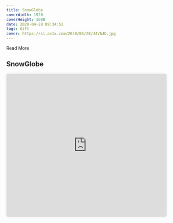 ```yaml
---
title: SnowGlobe
coverWidth: 1920
coverHeight: 1080
date: 2020-04-28 09:34:51
tags: Gift
cover: https://s1.ax1x.com/2020/04/28/J4VAJO.jpg
---
```


Read More
<!-- more -->

## SnowGlobe

<iframe style="width:100%;height:450px;box-shadow:0px 0px 10px #eee;border-radius:5px" src="https://www.ddd.online/jq/webEdit/project/embedProject/Wc5ZKb41-hYUkfTKP-x1FMqQ5L-PvpCle44" frameborder="0" allowvr allowfullscreen mozallowfullscreen="true" webkitallowfullscreen="true" onmousewheel="">
</iframe>